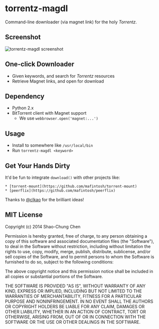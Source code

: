# torrentz-magdl
Command-line downloader (via magnet link) for the holy _Torrentz_.


## Screenshot
![torrentz-magdl screenshot](https://raw.github.com/dannvix/torrentz-magdl/master/screenshot.png)


## One-click Downloader
* Given keywords, and search for _Torrentz_ resources
* Retrieve Magnet links, and open for download


## Dependency
* Python 2.x
* BitTorrent client with Magnet support
    - We use `webbrowser.open('magnet:...')`


## Usage
* Install to somewhere like `/usr/local/bin`
* Run `torrentz-magdl <keyword>`


## Get Your Hands Dirty
It'd be fun to integrate `download()` with other projects like:

    * [torrent-mount](https://github.com/mafintosh/torrent-mount) 
    * [peerflix](https://github.com/mafintosh/peerflix)

Thanks to [@clkao](https://github.com/clkao) for the brilliant ideas!


## MIT License
Copyright (c) 2014 Shao-Chung Chen

Permission is hereby granted, free of charge, to any person obtaining a copy
of this software and associated documentation files (the "Software"), to deal
in the Software without restriction, including without limitation the rights
to use, copy, modify, merge, publish, distribute, sublicense, and/or sell
copies of the Software, and to permit persons to whom the Software is
furnished to do so, subject to the following conditions:

The above copyright notice and this permission notice shall be included in
all copies or substantial portions of the Software.

THE SOFTWARE IS PROVIDED "AS IS", WITHOUT WARRANTY OF ANY KIND, EXPRESS OR
IMPLIED, INCLUDING BUT NOT LIMITED TO THE WARRANTIES OF MERCHANTABILITY,
FITNESS FOR A PARTICULAR PURPOSE AND NONINFRINGEMENT. IN NO EVENT SHALL THE
AUTHORS OR COPYRIGHT HOLDERS BE LIABLE FOR ANY CLAIM, DAMAGES OR OTHER
LIABILITY, WHETHER IN AN ACTION OF CONTRACT, TORT OR OTHERWISE, ARISING FROM,
OUT OF OR IN CONNECTION WITH THE SOFTWARE OR THE USE OR OTHER DEALINGS IN
THE SOFTWARE.
